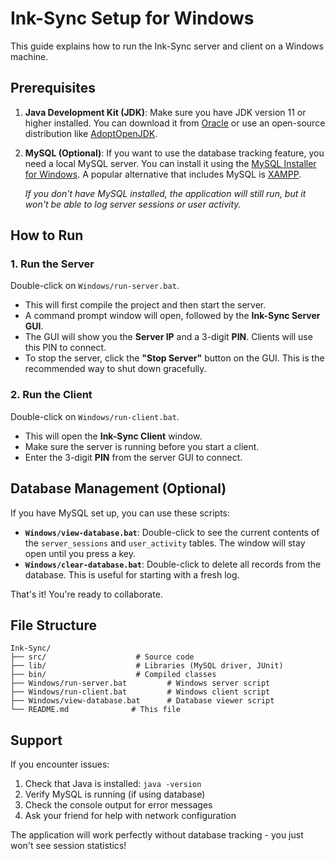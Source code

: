 # Ink-Sync Setup for Windows

This guide explains how to run the Ink-Sync server and client on a Windows machine.

## Prerequisites

1.  **Java Development Kit (JDK)**: Make sure you have JDK version 11 or higher installed. You can download it from [Oracle](https://www.oracle.com/java/technologies/javase-downloads.html) or use an open-source distribution like [AdoptOpenJDK](https://adoptopenjdk.net/).
2.  **MySQL (Optional)**: If you want to use the database tracking feature, you need a local MySQL server. You can install it using the [MySQL Installer for Windows](https://dev.mysql.com/downloads/installer/). A popular alternative that includes MySQL is [XAMPP](https://www.apachefriends.org/index.html).

    *If you don't have MySQL installed, the application will still run, but it won't be able to log server sessions or user activity.*

## How to Run

### 1. Run the Server

Double-click on `Windows/run-server.bat`.

-   This will first compile the project and then start the server.
-   A command prompt window will open, followed by the **Ink-Sync Server GUI**.
-   The GUI will show you the **Server IP** and a 3-digit **PIN**. Clients will use this PIN to connect.
-   To stop the server, click the **"Stop Server"** button on the GUI. This is the recommended way to shut down gracefully.

### 2. Run the Client

Double-click on `Windows/run-client.bat`.

-   This will open the **Ink-Sync Client** window.
-   Make sure the server is running before you start a client.
-   Enter the 3-digit **PIN** from the server GUI to connect.

## Database Management (Optional)

If you have MySQL set up, you can use these scripts:

-   **`Windows/view-database.bat`**: Double-click to see the current contents of the `server_sessions` and `user_activity` tables. The window will stay open until you press a key.
-   **`Windows/clear-database.bat`**: Double-click to delete all records from the database. This is useful for starting with a fresh log.

That's it! You're ready to collaborate.

## File Structure

```
Ink-Sync/
├── src/                    # Source code
├── lib/                    # Libraries (MySQL driver, JUnit)
├── bin/                    # Compiled classes
├── Windows/run-server.bat         # Windows server script
├── Windows/run-client.bat         # Windows client script
├── Windows/view-database.bat      # Database viewer script
└── README.md              # This file
```

## Support

If you encounter issues:
1. Check that Java is installed: `java -version`
2. Verify MySQL is running (if using database)
3. Check the console output for error messages
4. Ask your friend for help with network configuration

The application will work perfectly without database tracking - you just won't see session statistics! 